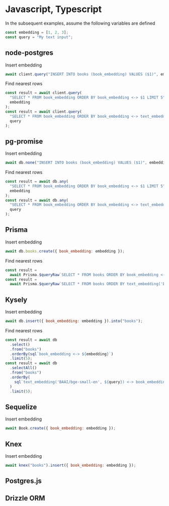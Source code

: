 # Javascript, Typescript

In the subsequent examples, assume the following variables are defined

```javascript
const embedding = [1, 2, 3];
const query = "My text input";
```

## node-postgres

Insert embedding

```javascript
await client.query("INSERT INTO books (book_embedding) VALUES ($1)", embedding);
```

Find nearest rows

```javascript
const result = await client.query(
  "SELECT * FROM book_embedding ORDER BY book_embedding <-> $1 LIMIT 5",
  embedding
);
const result = await client.query(
  "SELECT * FROM book_embedding ORDER BY book_embedding <-> text_embedding('BAAI/bge-small-en', $1) LIMIT 5",
  query
);
```

## pg-promise

Insert embedding

```javascript
await db.none("INSERT INTO books (book_embedding) VALUES ($1)", embedding);
```

Find nearest rows

```javascript
const result = await db.any(
  "SELECT * FROM book_embedding ORDER BY book_embedding <-> $1 LIMIT 5",
  embedding
);
const result = await db.any(
  "SELECT * FROM book_embedding ORDER BY book_embedding <-> text_embedding('BAAI/bge-small-en', $1) LIMIT 5",
  query
);
```

## Prisma

Insert embedding

```javascript
await db.books.create({ book_embedding: embedding });
```

Find nearest rows

```javascript
const result =
  await Prisma.$queryRaw`SELECT * FROM books ORDER BY book_embedding <-> ${embedding} LIMIT 5`;
const result =
  await Prisma.$queryRaw`SELECT * FROM books ORDER BY text_embedding('BAAI/bge-small-en', ${query}) <-> book_embedding LIMIT 5`;
```

## Kysely

Insert embedding

```javascript
await db.insert({ book_embedding: embedding }).into("books");
```

Find nearest rows

```javascript
const result = await db
  .select()
  .from("books")
  .orderBy(sql`book_embedding <-> ${embedding}`)
  .limit(5);
const result = await db
  .selectAll()
  .from("books")
  .orderBy(
    sql`text_embedding('BAAI/bge-small-en', ${query}) <-> book_embedding`
  )
  .limit(5);
```

## Sequelize

Insert embedding

```javascript
await Book.create({ book_embedding: embedding });
```

## Knex

Insert embedding

```javascript
await knex("books").insert({ book_embedding: embedding });
```

## Postgres.js

## Drizzle ORM
